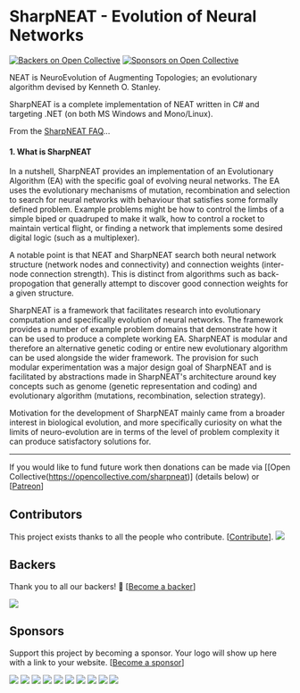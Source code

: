 # SharpNEAT - Evolution of Neural Networks

[![Backers on Open Collective](https://opencollective.com/sharpneat/backers/badge.svg)](#backers)
 [![Sponsors on Open Collective](https://opencollective.com/sharpneat/sponsors/badge.svg)](#sponsors) 
 
NEAT is NeuroEvolution of Augmenting Topologies; an evolutionary algorithm devised by Kenneth O. Stanley. 

SharpNEAT is a complete implementation of NEAT written in C# and targeting .NET (on both MS Windows and Mono/Linux).

From the [SharpNEAT FAQ](http://sharpneat.sourceforge.net/faq.html)...

#### 1. What is SharpNEAT

In a nutshell, SharpNEAT provides an implementation of an Evolutionary Algorithm (EA) with the specific goal of evolving neural networks. The EA uses the evolutionary mechanisms of mutation, recombination and selection to search for neural networks with behaviour that satisfies some formally defined problem. Example problems might be how to control the limbs of a simple biped or quadruped to make it walk, how to control a rocket to maintain vertical flight, or finding a network that implements some desired digital logic (such as a multiplexer).

A notable point is that NEAT and SharpNEAT search both neural network structure (network nodes and connectivity) and connection weights (inter-node connection strength). This is distinct from algorithms such as back-propogation that generally attempt to discover good connection weights for a given structure.

SharpNEAT is a framework that facilitates research into evolutionary computation and specifically evolution of neural networks. The framework provides a number of example problem domains that demonstrate how it can be used to produce a complete working EA. SharpNEAT is modular and therefore an alternative genetic coding or entire new evolutionary algorithm can be used alongside the wider framework. The provision for such modular experimentation was a major design goal of SharpNEAT and is facilitated by abstractions made in SharpNEAT's architecture around key concepts such as genome (genetic representation and coding) and evolutionary algorithm (mutations, recombination, selection strategy).

Motivation for the development of SharpNEAT mainly came from a broader interest in biological evolution, and more specifically curiosity on what the limits of neuro-evolution are in terms of the level of problem complexity it can produce satisfactory solutions for.


---


If you would like to fund future work then donations can be made via [[Open Collective(https://opencollective.com/sharpneat)] (details below) or [[Patreon](https://www.patreon.com/sharpneat)]

## Contributors

This project exists thanks to all the people who contribute. [[Contribute](CONTRIBUTING.md)].
<a href="graphs/contributors"><img src="https://opencollective.com/sharpneat/contributors.svg?width=890&button=false" /></a>


## Backers

Thank you to all our backers! 🙏 [[Become a backer](https://opencollective.com/sharpneat#backer)]

<a href="https://opencollective.com/sharpneat#backers" target="_blank"><img src="https://opencollective.com/sharpneat/backers.svg?width=890"></a>


## Sponsors

Support this project by becoming a sponsor. Your logo will show up here with a link to your website. [[Become a sponsor](https://opencollective.com/sharpneat#sponsor)]

<a href="https://opencollective.com/sharpneat/sponsor/0/website" target="_blank"><img src="https://opencollective.com/sharpneat/sponsor/0/avatar.svg"></a>
<a href="https://opencollective.com/sharpneat/sponsor/1/website" target="_blank"><img src="https://opencollective.com/sharpneat/sponsor/1/avatar.svg"></a>
<a href="https://opencollective.com/sharpneat/sponsor/2/website" target="_blank"><img src="https://opencollective.com/sharpneat/sponsor/2/avatar.svg"></a>
<a href="https://opencollective.com/sharpneat/sponsor/3/website" target="_blank"><img src="https://opencollective.com/sharpneat/sponsor/3/avatar.svg"></a>
<a href="https://opencollective.com/sharpneat/sponsor/4/website" target="_blank"><img src="https://opencollective.com/sharpneat/sponsor/4/avatar.svg"></a>
<a href="https://opencollective.com/sharpneat/sponsor/5/website" target="_blank"><img src="https://opencollective.com/sharpneat/sponsor/5/avatar.svg"></a>
<a href="https://opencollective.com/sharpneat/sponsor/6/website" target="_blank"><img src="https://opencollective.com/sharpneat/sponsor/6/avatar.svg"></a>
<a href="https://opencollective.com/sharpneat/sponsor/7/website" target="_blank"><img src="https://opencollective.com/sharpneat/sponsor/7/avatar.svg"></a>
<a href="https://opencollective.com/sharpneat/sponsor/8/website" target="_blank"><img src="https://opencollective.com/sharpneat/sponsor/8/avatar.svg"></a>
<a href="https://opencollective.com/sharpneat/sponsor/9/website" target="_blank"><img src="https://opencollective.com/sharpneat/sponsor/9/avatar.svg"></a>


